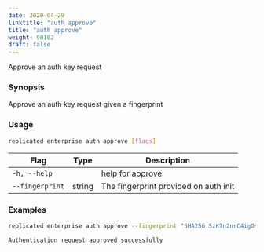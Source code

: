 ```yaml
---
date: 2020-04-29
linktitle: "auth approve"
title: "auth approve"
weight: 90102
draft: false
---
```


Approve an auth key request

### Synopsis

Approve an auth key request given a fingerprint

### Usage
```bash
replicated enterprise auth approve [flags]
```


| Flag                  | Type   | Description |
|-----------------------|--------|-------------|
| `-h, --help` | | help for approve |
| `--fingerprint` | string | The fingerprint provided on auth init |

### Examples

```bash
replicated enterprise auth approve --fingerprint "SHA256:SzK7n2nrC4igO+wGo+ncaYRICpH0AEoCRPuFUe1mUKI"

Authentication request approved successfully
```
